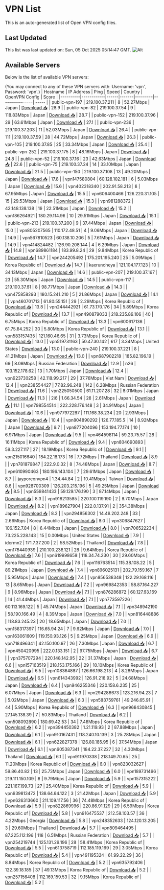 # VPN List

This is an auto-generated list of Open VPN config files.

## Last Updated

This list was last updated on: Sun, 05 Oct 2025 05:14:47 GMT.
![Alt](https://repobeats.axiom.co/api/embed/186b98318ef1479477931607c1ad7d823f12451f.svg "Repobeats analytics image")

## Available Servers

Below is the list of available VPN servers:

(You may connect to any of these VPN servers with: Username: 'vpn', Password: 'vpn'.)
| Hostname | IP Address | Ping | Speed | Country | OpenVPN Config | Score |
|----------|------------|------|-------|---------|----------------| ----- |
| public-vpn-197 | 219.100.37.211 | 8 | 52.27Mbps | Japan | [Download 📥](./configs/server_0_JP.ovpn) | 28.9 |
| public-vpn-82 | 219.100.37.54 | 9 | 118.83Mbps | Japan | [Download 📥](./configs/server_1_JP.ovpn) | 28.7 |
| public-vpn-152 | 219.100.37.96 | 29 | 63.61Mbps | Japan | [Download 📥](./configs/server_2_JP.ovpn) | 27.1 |
| public-vpn-236 | 219.100.37.203 | 11 | 52.03Mbps | Japan | [Download 📥](./configs/server_3_JP.ovpn) | 26.4 |
| public-vpn-111 | 219.100.37.59 | 28 | 44.72Mbps | Japan | [Download 📥](./configs/server_4_JP.ovpn) | 26.3 |
| public-vpn-105 | 219.100.37.85 | 25 | 33.34Mbps | Japan | [Download 📥](./configs/server_5_JP.ovpn) | 25.4 |
| public-vpn-252 | 219.100.37.175 | 8 | 48.16Mbps | Japan | [Download 📥](./configs/server_6_JP.ovpn) | 24.8 |
| public-vpn-52 | 219.100.37.16 | 23 | 42.63Mbps | Japan | [Download 📥](./configs/server_7_JP.ovpn) | 22.6 |
| public-vpn-75 | 219.100.37.24 | 14 | 33.10Mbps | Japan | [Download 📥](./configs/server_8_JP.ovpn) | 21.5 |
| public-vpn-150 | 219.100.37.108 | 13 | 49.20Mbps | Japan | [Download 📥](./configs/server_9_JP.ovpn) | 17.8 |
| vpn147580804 | 60.128.102.181 | 6 | 5.03Mbps | Japan | [Download 📥](./configs/server_10_JP.ovpn) | 15.6 |
| vpn402318340 | 202.91.58.213 | 8 | 67.95Mbps | Japan | [Download 📥](./configs/server_11_JP.ovpn) | 15.5 |
| vpn606400466 | 126.220.31.105 | 15 | 29.53Mbps | Japan | [Download 📥](./configs/server_12_JP.ovpn) | 15.3 |
| vpn981288372 | 42.148.138.138 | 19 | 22.51Mbps | Japan | [Download 📥](./configs/server_13_JP.ovpn) | 15.2 |
| vpn186264921 | 180.29.114.96 | 10 | 29.51Mbps | Japan | [Download 📥](./configs/server_14_JP.ovpn) | 15.1 |
| public-vpn-213 | 219.100.37.200 | 9 | 37.44Mbps | Japan | [Download 📥](./configs/server_15_JP.ovpn) | 15.0 |
| vpn805207565 | 110.172.48.51 | 4 | 9.06Mbps | Japan | [Download 📥](./configs/server_16_JP.ovpn) | 14.9 |
| vpn567810523 | 60.138.10.206 | 5 | 7.61Mbps | Japan | [Download 📥](./configs/server_17_JP.ovpn) | 14.9 |
| vpn414824482 | 126.90.208.144 | 4 | 6.29Mbps | Japan | [Download 📥](./configs/server_18_JP.ovpn) | 14.8 |
| vpn689861184 | 183.99.8.24 | 29 | 9.84Mbps | Korea Republic of | [Download 📥](./configs/server_19_KR.ovpn) | 14.7 |
| vpn244205492 | 175.201.195.240 | 25 | 5.09Mbps | Korea Republic of | [Download 📥](./configs/server_20_KR.ovpn) | 14.7 |
| kaerunoheya | 121.104.177.123 | 10 | 34.13Mbps | Japan | [Download 📥](./configs/server_21_JP.ovpn) | 14.6 |
| public-vpn-207 | 219.100.37.167 | 23 | 55.30Mbps | Japan | [Download 📥](./configs/server_22_JP.ovpn) | 14.5 |
| public-vpn-117 | 219.100.37.61 | 8 | 98.77Mbps | Japan | [Download 📥](./configs/server_23_JP.ovpn) | 14.3 |
| vpn475858293 | 180.15.241.210 | 5 | 21.86Mbps | Japan | [Download 📥](./configs/server_24_JP.ovpn) | 14.1 |
| vpn460701713 | 61.80.55.151 | 26 | 2.29Mbps | Korea Republic of | [Download 📥](./configs/server_25_KR.ovpn) | 13.8 |
| vpn244442921 | 61.73.170.176 | 34 | 5.89Mbps | Korea Republic of | [Download 📥](./configs/server_26_KR.ovpn) | 13.7 |
| vpn490879033 | 218.235.89.106 | 40 | 6.75Mbps | Korea Republic of | [Download 📥](./configs/server_27_KR.ovpn) | 13.3 |
| vpn600617136 | 61.75.84.252 | 30 | 5.80Mbps | Korea Republic of | [Download 📥](./configs/server_28_KR.ovpn) | 13.1 |
| vpn583157435 | 121.160.46.65 | 31 | 3.73Mbps | Korea Republic of | [Download 📥](./configs/server_29_KR.ovpn) | 13.0 |
| vpn519731163 | 50.47.30.142 | 617 | 3.34Mbps | United States | [Download 📥](./configs/server_30_US.ovpn) | 13.0 |
| public-vpn-240 | 219.100.37.221 | 8 | 41.21Mbps | Japan | [Download 📥](./configs/server_31_JP.ovpn) | 13.0 |
| vpn687902218 | 185.82.196.19 | 69 | 8.08Mbps | Russian Federation | [Download 📥](./configs/server_32_RU.ovpn) | 12.9 |
| n26 | 103.152.178.62 | 13 | 1.70Mbps | Japan | [Download 📥](./configs/server_33_JP.ovpn) | 12.4 |
| vpn923730258 | 42.118.99.217 | 29 | 37.76Mbps | Viet Nam | [Download 📥](./configs/server_34_VN.ovpn) | 12.4 |
| vpn238554427 | 77.82.96.248 | 142 | 6.28Mbps | Russian Federation | [Download 📥](./configs/server_35_RU.ovpn) | 11.6 |
| vpn225050500 | 61.11.207.28 | 32 | 8.01Mbps | Japan | [Download 📥](./configs/server_36_JP.ovpn) | 11.3 |
| 2i6 | 1.66.34.54 | 28 | 2.61Mbps | Japan | [Download 📥](./configs/server_37_JP.ovpn) | 11.1 |
| vpn798554514 | 222.228.176.148 | 3 | 34.91Mbps | Japan | [Download 📥](./configs/server_38_JP.ovpn) | 10.6 |
| vpn977972287 | 111.168.38.234 | 20 | 2.93Mbps | Japan | [Download 📥](./configs/server_39_JP.ovpn) | 10.4 |
| vpn804890292 | 126.77.185.5 | 14 | 8.92Mbps | Japan | [Download 📥](./configs/server_40_JP.ovpn) | 9.7 |
| vpn877204096 | 153.194.77.174 | 10 | 6.97Mbps | Japan | [Download 📥](./configs/server_41_JP.ovpn) | 9.5 |
| vpn464598114 | 59.23.75.57 | 28 | 16.11Mbps | Korea Republic of | [Download 📥](./configs/server_42_KR.ovpn) | 9.4 |
| vpn804690893 | 59.3.227.117 | 27 | 18.19Mbps | Korea Republic of | [Download 📥](./configs/server_43_KR.ovpn) | 9.1 |
| vpn215016640 | 184.22.18.173 | 16 | 7.72Mbps | Thailand | [Download 📥](./configs/server_44_TH.ovpn) | 8.9 |
| vpn781876847 | 222.9.0.32 | 8 | 74.48Mbps | Japan | [Download 📥](./configs/server_45_JP.ovpn) | 8.7 |
| vpn610990463 | 180.196.143.104 | 7 | 29.61Mbps | Japan | [Download 📥](./configs/server_46_JP.ovpn) | 8.7 |
| jayporeonvpn4 | 1.34.44.84 | 2 | 10.41Mbps | Taiwan | [Download 📥](./configs/server_47_TW.ovpn) | 8.6 |
| vpn928700309 | 126.203.215.196 | 5 | 49.25Mbps | Japan | [Download 📥](./configs/server_48_JP.ovpn) | 8.5 |
| vpn559841433 | 59.129.176.190 | 3 | 87.14Mbps | Japan | [Download 📥](./configs/server_49_JP.ovpn) | 8.3 |
| vpn918213585 | 220.100.119.190 | 2 | 8.70Mbps | Japan | [Download 📥](./configs/server_50_JP.ovpn) | 8.2 |
| vpn189627904 | 222.0.137.91 | 2 | 354.38Mbps | Japan | [Download 📥](./configs/server_51_JP.ovpn) | 8.2 |
| vpn294856302 | 14.49.202.248 | 33 | 2.66Mbps | Korea Republic of | [Download 📥](./configs/server_52_KR.ovpn) | 8.0 |
| vpn306847627 | 106.152.7.84 | 8 | 6.44Mbps | Japan | [Download 📥](./configs/server_53_JP.ovpn) | 8.0 |
| vpn706522234 | 73.225.228.143 | 15 | 0.00Mbps | United States | [Download 📥](./configs/server_54_US.ovpn) | 7.9 |
| idcrmn2 | 171.7.37.200 | 2 | 58.52Mbps | Thailand | [Download 📥](./configs/server_55_TH.ovpn) | 7.8 |
| vpn178440939 | 210.100.238.121 | 28 | 9.64Mbps | Korea Republic of | [Download 📥](./configs/server_56_KR.ovpn) | 7.6 |
| vpn619998658 | 118.34.74.230 | 30 | 29.60Mbps | Korea Republic of | [Download 📥](./configs/server_57_KR.ovpn) | 7.6 |
| vpn116763514 | 115.38.108.22 | 5 | 89.21Mbps | Japan | [Download 📥](./configs/server_58_JP.ovpn) | 7.4 |
| vpn896025131 | 202.79.159.167 | 7 | 5.95Mbps | Japan | [Download 📥](./configs/server_59_JP.ovpn) | 7.4 |
| vpn856538348 | 122.29.168.116 | 13 | 8.65Mbps | Japan | [Download 📥](./configs/server_60_JP.ovpn) | 7.2 |
| vpn969842353 | 58.87.164.227 | 9 | 8.96Mbps | Japan | [Download 📥](./configs/server_61_JP.ovpn) | 7.1 |
| vpn876286872 | 60.127.63.169 | 14 | 41.44Mbps | Japan | [Download 📥](./configs/server_62_JP.ovpn) | 7.1 |
| vpn773597226 | 60.113.169.122 | 5 | 45.74Mbps | Japan | [Download 📥](./configs/server_63_JP.ovpn) | 7.1 |
| vpn348942190 | 58.190.166.49 | 4 | 8.39Mbps | Japan | [Download 📥](./configs/server_64_JP.ovpn) | 7.0 |
| vpn816448886 | 118.83.245.23 | 20 | 18.65Mbps | Japan | [Download 📥](./configs/server_65_JP.ovpn) | 7.0 |
| vpn158317397 | 116.65.94.24 | 7 | 9.62Mbps | Japan | [Download 📥](./configs/server_66_JP.ovpn) | 7.0 |
| vpn163061609 | 119.150.93.126 | 5 | 9.25Mbps | Japan | [Download 📥](./configs/server_67_JP.ovpn) | 6.9 |
| vpn718496341 | 42.150.100.97 | 26 | 7.30Mbps | Japan | [Download 📥](./configs/server_68_JP.ovpn) | 6.7 |
| vpn450420995 | 222.0.133.151 | 2 | 97.75Mbps | Japan | [Download 📥](./configs/server_69_JP.ovpn) | 6.7 |
| vpn375707294 | 220.148.142.95 | 22 | 31.37Mbps | Japan | [Download 📥](./configs/server_70_JP.ovpn) | 6.6 |
| vpn157163519 | 218.153.175.166 | 29 | 10.10Mbps | Korea Republic of | [Download 📥](./configs/server_71_KR.ovpn) | 6.5 |
| vpn108364887 | 126.66.198.213 | 4 | 8.28Mbps | Japan | [Download 📥](./configs/server_72_JP.ovpn) | 6.5 |
| vpn614343992 | 126.91.218.92 | 5 | 24.68Mbps | Japan | [Download 📥](./configs/server_73_JP.ovpn) | 6.4 |
| vpn946255346 | 220.158.6.235 | 25 | 6.07Mbps | Japan | [Download 📥](./configs/server_74_JP.ovpn) | 6.3 |
| vpn294288673 | 123.216.94.23 | 7 | 5.02Mbps | Japan | [Download 📥](./configs/server_75_JP.ovpn) | 6.3 |
| vpn583759761 | 49.246.65.91 | 44 | 5.90Mbps | Korea Republic of | [Download 📥](./configs/server_76_KR.ovpn) | 6.3 |
| vpn968430845 | 27.145.138.39 | 7 | 50.83Mbps | Thailand | [Download 📥](./configs/server_77_TH.ovpn) | 6.2 |
| vpn508092890 | 180.69.42.53 | 34 | 7.48Mbps | Korea Republic of | [Download 📥](./configs/server_78_KR.ovpn) | 6.2 |
| vpn394450382 | 1.21.119.93 | 2 | 87.88Mbps | Japan | [Download 📥](./configs/server_79_JP.ovpn) | 6.1 |
| vpn910167431 | 118.240.10.139 | 3 | 25.28Mbps | Japan | [Download 📥](./configs/server_80_JP.ovpn) | 6.1 |
| vpn622827378 | 126.80.185.95 | 6 | 37.54Mbps | Japan | [Download 📥](./configs/server_81_JP.ovpn) | 6.1 |
| vpn605387341 | 184.22.37.227 | 32 | 4.30Mbps | Thailand | [Download 📥](./configs/server_82_TH.ovpn) | 6.1 |
| vpn911970338 | 218.149.70.65 | 25 | 11.20Mbps | Korea Republic of | [Download 📥](./configs/server_83_KR.ovpn) | 6.0 |
| vpn823032627 | 59.86.40.82 | 13 | 25.73Mbps | Japan | [Download 📥](./configs/server_84_JP.ovpn) | 6.0 |
| vpn189731496 | 219.111.150.109 | 8 | 9.79Mbps | Japan | [Download 📥](./configs/server_85_JP.ovpn) | 5.9 |
| vpn157315222 | 221.167.199.73 | 27 | 25.40Mbps | Korea Republic of | [Download 📥](./configs/server_86_KR.ovpn) | 5.9 |
| vpn939813472 | 138.64.64.122 | 3 | 21.42Mbps | Japan | [Download 📥](./configs/server_87_JP.ovpn) | 5.9 |
| vpn626313660 | 211.109.117.56 | 36 | 74.48Mbps | Korea Republic of | [Download 📥](./configs/server_88_KR.ovpn) | 5.9 |
| vpn822869996 | 220.86.91.129 | 29 | 6.59Mbps | Korea Republic of | [Download 📥](./configs/server_89_KR.ovpn) | 5.8 |
| vpn916475537 | 212.58.103.57 | 36 | 4.22Mbps | Georgia | [Download 📥](./configs/server_90_GE.ovpn) | 5.8 |
| vpn248352633 | 124.120.13.205 | 3 | 29.60Mbps | Thailand | [Download 📥](./configs/server_91_TH.ovpn) | 5.7 |
| vpn809464495 | 87.225.112.196 | 118 | 6.51Mbps | Russian Federation | [Download 📥](./configs/server_92_RU.ovpn) | 5.7 |
| vpn254219744 | 125.131.29.196 | 28 | 58.41Mbps | Korea Republic of | [Download 📥](./configs/server_93_KR.ovpn) | 5.5 |
| vpn613758719 | 112.185.119.169 | 29 | 3.05Mbps | Korea Republic of | [Download 📥](./configs/server_94_KR.ovpn) | 5.4 |
| vpn491195324 | 61.99.22.29 | 36 | 8.84Mbps | Korea Republic of | [Download 📥](./configs/server_95_KR.ovpn) | 5.2 |
| vpn635792406 | 122.39.18.185 | 37 | 49.13Mbps | Korea Republic of | [Download 📥](./configs/server_96_KR.ovpn) | 5.2 |
| vpn257156408 | 112.169.159.53 | 32 | 9.15Mbps | Korea Republic of | [Download 📥](./configs/server_97_KR.ovpn) | 5.2 |
